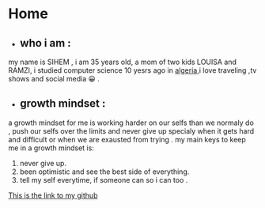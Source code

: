 # Home

- ## who i am :
my name is SIHEM , i am 35 years old, a mom of two kids LOUISA and RAMZI, i studied computer science 10 yesrs ago in [algeria](https://en.wikipedia.org/wiki/Algeria),i love traveling ,tv shows and social media 	:grinning: .

- ## growth mindset :
a growth mindset for me is working harder on our selfs than we normaly do , push our selfs over the limits and never give up specialy when it gets hard and difficult or  when we are exausted from trying . my main keys to keep me in a growth mindset is:
1. never give up.
2. been optimistic and see the best side of everything.
3. tell my self everytime,  if someone can so i can too .

 [This is the link to my github ](https://github.com/sisidjidji)





